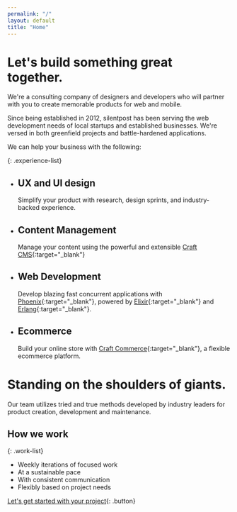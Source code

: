 ```yaml
---
permalink: "/"
layout: default
title: "Home"
---
```


# Let's build something great together.

We're a consulting company of designers and developers who will partner with
you to create memorable products for web and mobile.

Since being established in 2012, silentpost has been serving the web development
needs of local startups and established businesses. We're versed in both
greenfield projects and battle-hardened applications.

We can help your business with the following:

{: .experience-list}
- ## UX and UI design
  Simplify your product with research, design sprints, and industry-backed
  experience.
- ## Content Management
  Manage your content using the powerful and extensible [Craft CMS][craft]{:target="_blank"}
- ## Web Development
  Develop blazing fast concurrent applications with
[Phoenix][phoenix]{:target="_blank"}, powered by
[Elixir][elixir]{:target="_blank"} and [Erlang][erlang]{:target="_blank"}.
- ## Ecommerce
  Build your online store with [Craft Commerce][commerce]{:target="_blank"}, a
  flexible ecommerce platform.

# Standing on the shoulders of giants.

Our team utilizes tried and true methods developed by industry leaders for
product creation, development and maintenance.

## How we work

{: .work-list}
- Weekly iterations of focused work
- At a sustainable pace
- With consistent communication
- Flexibly based on project needs

[Let's get started with your project][build]{: .button}

[phoenix]: https://www.phoenixframework.org
[elixir]: https://elixir-lang.org
[erlang]: https://www.erlang.org
[craft]: https://craftcms.com/
[commerce]: https://craftcommerce.com/
[build]: mailto:hello@silentpost.digital
